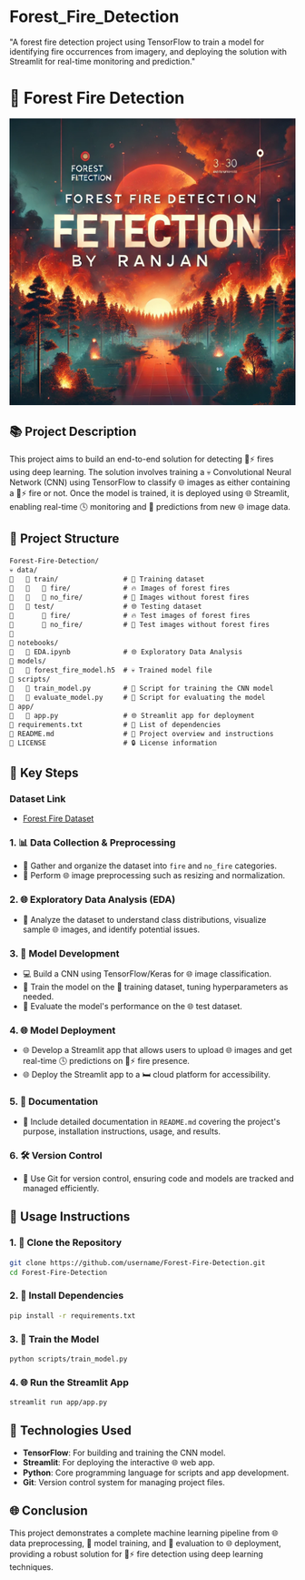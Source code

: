 # Forest_Fire_Detection
"A forest fire detection project using TensorFlow to train a model for identifying fire occurrences from imagery, and deploying the solution with Streamlit for real-time monitoring and prediction."

# 🌳 Forest Fire Detection
<img src="https://github.com/rpjinu/Forest_Fire_Detection/blob/main/Forest_fire_image.jpg" width="800">

## 📚 Project Description
This project aims to build an end-to-end solution for detecting 🌳⚡️ fires using deep learning. The solution involves training a 💀 Convolutional Neural Network (CNN) using TensorFlow to classify 🌐 images as either containing a 🌳⚡️ fire or not. Once the model is trained, it is deployed using 🌐 Streamlit, enabling real-time 🕓 monitoring and 🔀 predictions from new 🌐 image data.

## 📁 Project Structure
```
Forest-Fire-Detection/
💀 data/
🔵   🔵 train/                # 🎒 Training dataset
🔵   🔵   🔵 fire/             # 🔥 Images of forest fires
🔵   🔵   🔵 no_fire/          # 🌳 Images without forest fires
🔵   🔵 test/                 # 🌐 Testing dataset
🔵       🔵 fire/             # 🔥 Test images of forest fires
🔵       🔵 no_fire/          # 🌳 Test images without forest fires
🔵
📁 notebooks/
🔵   🔵 EDA.ipynb             # 🌐 Exploratory Data Analysis
📁 models/
🔵   🔵 forest_fire_model.h5  # 💀 Trained model file
📁 scripts/
🔵   🔵 train_model.py        # 🔧 Script for training the CNN model
🔵   🔵 evaluate_model.py     # 🔧 Script for evaluating the model
📁 app/
🔵   🔵 app.py                # 🌐 Streamlit app for deployment
📁 requirements.txt          # 📓 List of dependencies
📁 README.md                 # 📄 Project overview and instructions
📁 LICENSE                   # 🔒 License information
```

## 🔎 Key Steps
### Dataset Link
- [Forest Fire Dataset]([https://example.com/forest-fire-dataset](https://www.kaggle.com/datasets/rpjinu/forest-fire-dataset))

### 1. 📊 Data Collection & Preprocessing
- 🔄 Gather and organize the dataset into `fire` and `no_fire` categories.
- 📝 Perform 🌐 image preprocessing such as resizing and normalization.

### 2. 🌐 Exploratory Data Analysis (EDA)
- 🔀 Analyze the dataset to understand class distributions, visualize sample 🌐 images, and identify potential issues.

### 3. 🔧 Model Development
- 💻 Build a CNN using TensorFlow/Keras for 🌐 image classification.
- 💪 Train the model on the 🎒 training dataset, tuning hyperparameters as needed.
- 🔢 Evaluate the model's performance on the 🌐 test dataset.

### 4. 🌐 Model Deployment
- 🌐 Develop a Streamlit app that allows users to upload 🌐 images and get real-time 🕓 predictions on 🌳⚡️ fire presence.
- 🌐 Deploy the Streamlit app to a 🛏️ cloud platform for accessibility.

### 5. 📝 Documentation
- 📝 Include detailed documentation in `README.md` covering the project's purpose, installation instructions, usage, and results.

### 6. 🛠️ Version Control
- 🔧 Use Git for version control, ensuring code and models are tracked and managed efficiently.

## 🔎 Usage Instructions
### 1. 📑 Clone the Repository
```bash
git clone https://github.com/username/Forest-Fire-Detection.git
cd Forest-Fire-Detection
```

### 2. 🔄 Install Dependencies
```bash
pip install -r requirements.txt
```

### 3. 💪 Train the Model
```bash
python scripts/train_model.py
```

### 4. 🌐 Run the Streamlit App
```bash
streamlit run app/app.py
```

## 🔧 Technologies Used
- **TensorFlow**: For building and training the CNN model.
- **Streamlit**: For deploying the interactive 🌐 web app.
- **Python**: Core programming language for scripts and app development.
- **Git**: Version control system for managing project files.

## 🌐 Conclusion
This project demonstrates a complete machine learning pipeline from 🌐 data preprocessing, 💪 model training, and 🔢 evaluation to 🌐 deployment, providing a robust solution for 🌳⚡️ fire detection using deep learning techniques.



